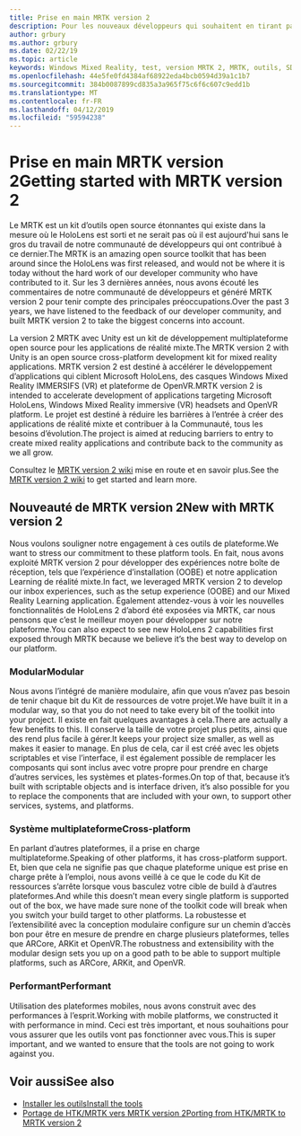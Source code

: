 ```yaml
---
title: Prise en main MRTK version 2
description: Pour les nouveaux développeurs qui souhaitent en tirant parti de MRTK
author: grbury
ms.author: grbury
ms.date: 02/22/19
ms.topic: article
keywords: Windows Mixed Reality, test, version MRTK 2, MRTK, outils, SDK, HoloLens, HoloLens 2
ms.openlocfilehash: 44e5fe0fd4384af68922eda4bcb0594d39a1c1b7
ms.sourcegitcommit: 384b0087899cd835a3a965f75c6f6c607c9edd1b
ms.translationtype: MT
ms.contentlocale: fr-FR
ms.lasthandoff: 04/12/2019
ms.locfileid: "59594238"
---
```

# <a name="getting-started-with-mrtk-version-2"></a><span data-ttu-id="c3ab2-104">Prise en main MRTK version 2</span><span class="sxs-lookup"><span data-stu-id="c3ab2-104">Getting started with MRTK version 2</span></span>

<span data-ttu-id="c3ab2-105">Le MRTK est un kit d’outils open source étonnantes qui existe dans la mesure où le HoloLens est sorti et ne serait pas où il est aujourd'hui sans le gros du travail de notre communauté de développeurs qui ont contribué à ce dernier.</span><span class="sxs-lookup"><span data-stu-id="c3ab2-105">The MRTK is an amazing open source toolkit that has been around since the HoloLens was first released, and would not be where it is today without the hard work of our developer community who have contributed to it.</span></span> <span data-ttu-id="c3ab2-106">Sur les 3 dernières années, nous avons écouté les commentaires de notre communauté de développeurs et généré MRTK version 2 pour tenir compte des principales préoccupations.</span><span class="sxs-lookup"><span data-stu-id="c3ab2-106">Over the past 3 years, we have listened to the feedback of our developer community, and built MRTK version 2 to take the biggest concerns into account.</span></span>  

<span data-ttu-id="c3ab2-107">La version 2 MRTK avec Unity est un kit de développement multiplateforme open source pour les applications de réalité mixte.</span><span class="sxs-lookup"><span data-stu-id="c3ab2-107">The MRTK version 2 with Unity is an open source cross-platform development kit for mixed reality applications.</span></span>  <span data-ttu-id="c3ab2-108">MRTK version 2 est destiné à accélérer le développement d’applications qui ciblent Microsoft HoloLens, des casques Windows Mixed Reality IMMERSIFS (VR) et plateforme de OpenVR.</span><span class="sxs-lookup"><span data-stu-id="c3ab2-108">MRTK version 2 is intended to accelerate development of applications targeting Microsoft HoloLens, Windows Mixed Reality immersive (VR) headsets and OpenVR platform.</span></span> <span data-ttu-id="c3ab2-109">Le projet est destiné à réduire les barrières à l’entrée à créer des applications de réalité mixte et contribuer à la Communauté, tous les besoins d’évolution.</span><span class="sxs-lookup"><span data-stu-id="c3ab2-109">The project is aimed at reducing barriers to entry to create mixed reality applications and contribute back to the community as we all grow.</span></span> 


<span data-ttu-id="c3ab2-110">Consultez le <a href="https://github.com/Microsoft/MixedRealityToolkit-Unity/wiki/Getting-Started-with-MRTK-v2" target="_blank">MRTK version 2 wiki</a> mise en route et en savoir plus.</span><span class="sxs-lookup"><span data-stu-id="c3ab2-110">See the <a href="https://github.com/Microsoft/MixedRealityToolkit-Unity/wiki/Getting-Started-with-MRTK-v2" target="_blank">MRTK version 2 wiki</a> to get started and learn more.</span></span>

## <a name="new-with-mrtk-version-2"></a><span data-ttu-id="c3ab2-111">Nouveauté de MRTK version 2</span><span class="sxs-lookup"><span data-stu-id="c3ab2-111">New with MRTK version 2</span></span>
<span data-ttu-id="c3ab2-112">Nous voulons souligner notre engagement à ces outils de plateforme.</span><span class="sxs-lookup"><span data-stu-id="c3ab2-112">We want to stress our commitment to these platform tools.</span></span>  <span data-ttu-id="c3ab2-113">En fait, nous avons exploité MRTK version 2 pour développer des expériences notre boîte de réception, tels que l’expérience d’installation (OOBE) et notre application Learning de réalité mixte.</span><span class="sxs-lookup"><span data-stu-id="c3ab2-113">In fact, we leveraged MRTK version 2 to develop our inbox experiences, such as the setup experience (OOBE) and our Mixed Reality Learning application.</span></span>  <span data-ttu-id="c3ab2-114">Également attendez-vous à voir les nouvelles fonctionnalités de HoloLens 2 d’abord été exposées via MRTK, car nous pensons que c’est le meilleur moyen pour développer sur notre plateforme.</span><span class="sxs-lookup"><span data-stu-id="c3ab2-114">You can also expect to see new HoloLens 2 capabilities first exposed through MRTK because we believe it’s the best way to develop on our platform.</span></span> 

### <a name="modular"></a><span data-ttu-id="c3ab2-115">Modular</span><span class="sxs-lookup"><span data-stu-id="c3ab2-115">Modular</span></span>
<span data-ttu-id="c3ab2-116">Nous avons l’intégré de manière modulaire, afin que vous n’avez pas besoin de tenir chaque bit du Kit de ressources de votre projet.</span><span class="sxs-lookup"><span data-stu-id="c3ab2-116">We have built it in a modular way, so that you do not need to take every bit of the toolkit into your project.</span></span>  <span data-ttu-id="c3ab2-117">Il existe en fait quelques avantages à cela.</span><span class="sxs-lookup"><span data-stu-id="c3ab2-117">There are actually a few benefits to this.</span></span>  <span data-ttu-id="c3ab2-118">Il conserve la taille de votre projet plus petits, ainsi que des rend plus facile à gérer.</span><span class="sxs-lookup"><span data-stu-id="c3ab2-118">It keeps your project size smaller, as well as makes it easier to manage.</span></span>  <span data-ttu-id="c3ab2-119">En plus de cela, car il est créé avec les objets scriptables et vise l’interface, il est également possible de remplacer les composants qui sont inclus avec votre propre pour prendre en charge d’autres services, les systèmes et plates-formes.</span><span class="sxs-lookup"><span data-stu-id="c3ab2-119">On top of that, because it’s built with scriptable objects and is interface driven, it’s also possible for you to replace the components that are included with your own, to support other services, systems, and platforms.</span></span>


### <a name="cross-platform"></a><span data-ttu-id="c3ab2-120">Système multiplateforme</span><span class="sxs-lookup"><span data-stu-id="c3ab2-120">Cross-platform</span></span>
<span data-ttu-id="c3ab2-121">En parlant d’autres plateformes, il a prise en charge multiplateforme.</span><span class="sxs-lookup"><span data-stu-id="c3ab2-121">Speaking of other platforms, it has cross-platform support.</span></span>  <span data-ttu-id="c3ab2-122">Et, bien que cela ne signifie pas que chaque plateforme unique est prise en charge prête à l’emploi, nous avons veillé à ce que le code du Kit de ressources s’arrête lorsque vous basculez votre cible de build à d’autres plateformes.</span><span class="sxs-lookup"><span data-stu-id="c3ab2-122">And while this doesn’t mean every single platform is supported out of the box, we have made sure none of the toolkit code will break when you switch your build target to other platforms.</span></span>  <span data-ttu-id="c3ab2-123">La robustesse et l’extensibilité avec la conception modulaire configure sur un chemin d’accès bon pour être en mesure de prendre en charge plusieurs plateformes, telles que ARCore, ARKit et OpenVR.</span><span class="sxs-lookup"><span data-stu-id="c3ab2-123">The robustness and extensibility with the modular design sets you up on a good path to be able to support multiple platforms, such as ARCore, ARKit, and OpenVR.</span></span>


### <a name="performant"></a><span data-ttu-id="c3ab2-124">Performant</span><span class="sxs-lookup"><span data-stu-id="c3ab2-124">Performant</span></span>
<span data-ttu-id="c3ab2-125">Utilisation des plateformes mobiles, nous avons construit avec des performances à l’esprit.</span><span class="sxs-lookup"><span data-stu-id="c3ab2-125">Working with mobile platforms, we constructed it with performance in mind.</span></span>  <span data-ttu-id="c3ab2-126">Ceci est très important, et nous souhaitions pour vous assurer que les outils vont pas fonctionner avec vous.</span><span class="sxs-lookup"><span data-stu-id="c3ab2-126">This is super important, and we wanted to ensure that the tools are not going to work against you.</span></span>


## <a name="see-also"></a><span data-ttu-id="c3ab2-127">Voir aussi</span><span class="sxs-lookup"><span data-stu-id="c3ab2-127">See also</span></span>
* [<span data-ttu-id="c3ab2-128">Installer les outils</span><span class="sxs-lookup"><span data-stu-id="c3ab2-128">Install the tools</span></span>](install-the-tools.md)
* [<span data-ttu-id="c3ab2-129">Portage de HTK/MRTK vers MRTK version 2</span><span class="sxs-lookup"><span data-stu-id="c3ab2-129">Porting from HTK/MRTK to MRTK version 2</span></span>](mrtk-porting-guide.md)
